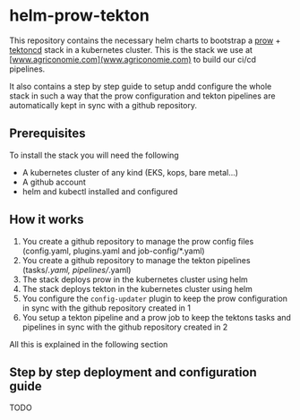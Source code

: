 # helm-prow-tekton

This repository contains the necessary helm charts to bootstrap a [prow](https://github.com/kubernetes/test-infra/tree/master/prow) + [tektoncd](https://github.com/tektoncd) stack in a kubernetes cluster.
This is the stack we use at [www.agriconomie.com](www.agriconomie.com) to build our ci/cd pipelines.

It also contains a step by step guide to setup andd configure the whole stack in such a way that the prow configuration and tekton pipelines are automatically kept in sync with a github repository.

## Prerequisites

To install the stack you will need the following

- A kubernetes cluster of any kind (EKS, kops, bare metal...)
- A github account
- helm and kubectl installed and configured

## How it works

1. You create a github repository to manage the prow config files (config.yaml, plugins.yaml and job-config/*.yaml)
2. You create a github repository to manage the tekton pipelines (tasks/*.yaml, pipelines/*.yaml)
3. The stack deploys prow in the kubernetes cluster using helm
4. The stack deploys tekton in the kubernetes cluster using helm
5. You configure the `config-updater` plugin to keep the prow configuration in sync with the github repository created in 1
6. You setup a tekton pipeline and a prow job to keep the tektons tasks and pipelines in sync with the github repository created in 2

All this is explained in the following section

## Step by step deployment and configuration guide

TODO
